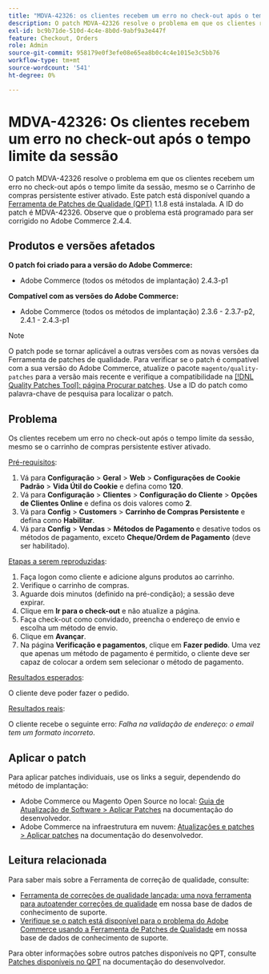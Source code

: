 ```yaml
---
title: "MDVA-42326: os clientes recebem um erro no check-out após o tempo limite da sessão"
description: O patch MDVA-42326 resolve o problema em que os clientes recebem um erro no check-out após o tempo limite da sessão, mesmo se o Carrinho de compras persistente estiver ativado. Este patch está disponível quando a [Ferramenta de correções de qualidade (QPT)](/help/announcements/adobe-commerce-announcements/magento-quality-patches-released-new-tool-to-self-serve-quality-patches.md) 1.1.8 está instalada. A ID do patch é MDVA-42326. Observe que o problema está programado para ser corrigido no Adobe Commerce 2.4.4.
exl-id: bc9b71de-510d-4c4e-8b0d-9abf9a3e447f
feature: Checkout, Orders
role: Admin
source-git-commit: 958179e0f3efe08e65ea8b0c4c4e1015e3c5bb76
workflow-type: tm+mt
source-wordcount: '541'
ht-degree: 0%

---
```


# MDVA-42326: Os clientes recebem um erro no check-out após o tempo limite da sessão

O patch MDVA-42326 resolve o problema em que os clientes recebem um erro no check-out após o tempo limite da sessão, mesmo se o Carrinho de compras persistente estiver ativado. Este patch está disponível quando a [Ferramenta de Patches de Qualidade (QPT)](/help/announcements/adobe-commerce-announcements/magento-quality-patches-released-new-tool-to-self-serve-quality-patches.md) 1.1.8 está instalada. A ID do patch é MDVA-42326. Observe que o problema está programado para ser corrigido no Adobe Commerce 2.4.4.

## Produtos e versões afetados

**O patch foi criado para a versão do Adobe Commerce:**

* Adobe Commerce (todos os métodos de implantação) 2.4.3-p1

**Compatível com as versões do Adobe Commerce:**

* Adobe Commerce (todos os métodos de implantação) 2.3.6 - 2.3.7-p2, 2.4.1 - 2.4.3-p1

>[!NOTE]
>
>O patch pode se tornar aplicável a outras versões com as novas versões da Ferramenta de patches de qualidade. Para verificar se o patch é compatível com a sua versão do Adobe Commerce, atualize o pacote `magento/quality-patches` para a versão mais recente e verifique a compatibilidade na [[!DNL Quality Patches Tool]: página Procurar patches](https://devdocs.magento.com/quality-patches/tool.html#patch-grid). Use a ID do patch como palavra-chave de pesquisa para localizar o patch.

## Problema

Os clientes recebem um erro no check-out após o tempo limite da sessão, mesmo se o carrinho de compras persistente estiver ativado.

<u>Pré-requisitos</u>:

1. Vá para **Configuração** > **Geral** > **Web** > **Configurações de Cookie Padrão** > **Vida Útil do Cookie** e defina como **120**.
1. Vá para **Configuração** > **Clientes** > **Configuração do Cliente** > **Opções de Clientes Online** e defina os dois valores como **2**.
1. Vá para **Config** > **Customers** > **Carrinho de Compras Persistente** e defina como **Habilitar**.
1. Vá para **Config** > **Vendas** > **Métodos de Pagamento** e desative todos os métodos de pagamento, exceto **Cheque/Ordem de Pagamento** (deve ser habilitado).

<u>Etapas a serem reproduzidas</u>:

1. Faça logon como cliente e adicione alguns produtos ao carrinho.
1. Verifique o carrinho de compras.
1. Aguarde dois minutos (definido na pré-condição); a sessão deve expirar.
1. Clique em **Ir para o check-out** e não atualize a página.
1. Faça check-out como convidado, preencha o endereço de envio e escolha um método de envio.
1. Clique em **Avançar**.
1. Na página **Verificação e pagamentos**, clique em **Fazer pedido**. Uma vez que apenas um método de pagamento é permitido, o cliente deve ser capaz de colocar a ordem sem selecionar o método de pagamento.

<u>Resultados esperados</u>:

O cliente deve poder fazer o pedido.

<u>Resultados reais</u>:

O cliente recebe o seguinte erro: *Falha na validação de endereço: o email tem um formato incorreto*.

## Aplicar o patch

Para aplicar patches individuais, use os links a seguir, dependendo do método de implantação:

* Adobe Commerce ou Magento Open Source no local: [Guia de Atualização de Software > Aplicar Patches](https://devdocs.magento.com/guides/v2.4/comp-mgr/patching/mqp.html) na documentação do desenvolvedor.
* Adobe Commerce na infraestrutura em nuvem: [Atualizações e patches > Aplicar patches](https://devdocs.magento.com/cloud/project/project-patch.html) na documentação do desenvolvedor.

## Leitura relacionada

Para saber mais sobre a Ferramenta de correção de qualidade, consulte:

* [Ferramenta de correções de qualidade lançada: uma nova ferramenta para autoatender correções de qualidade](/help/announcements/adobe-commerce-announcements/magento-quality-patches-released-new-tool-to-self-serve-quality-patches.md) em nossa base de dados de conhecimento de suporte.
* [Verifique se o patch está disponível para o problema do Adobe Commerce usando a Ferramenta de Patches de Qualidade](/help/support-tools/patches-available-in-qpt-tool/check-patch-for-magento-issue-with-magento-quality-patches.md) em nossa base de dados de conhecimento de suporte.

Para obter informações sobre outros patches disponíveis no QPT, consulte [Patches disponíveis no QPT](https://devdocs.magento.com/quality-patches/tool.html#patch-grid) na documentação do desenvolvedor.
